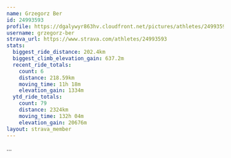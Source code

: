 ```yaml
---
name: Grzegorz Ber
id: 24993593
profile: https://dgalywyr863hv.cloudfront.net/pictures/athletes/24993593/7453165/11/large.jpg
username: grzegorz-ber
strava_url: https://www.strava.com/athletes/24993593
stats:
  biggest_ride_distance: 202.4km
  biggest_climb_elevation_gain: 637.2m
  recent_ride_totals:
    count: 6
    distance: 218.59km
    moving_time: 11h 18m
    elevation_gain: 1334m
  ytd_ride_totals:
    count: 79
    distance: 2324km
    moving_time: 132h 04m
    elevation_gain: 20676m
layout: strava_member
--- 
```

...

